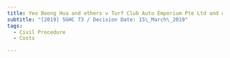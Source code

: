 ```yaml
---
title: Yeo Boong Hua and others v Turf Club Auto Emporium Pte Ltd and others
subtitle: "[2019] SGHC 73 / Decision Date: 15\_March\_2019"
tags:
  - Civil Procedure
  - Costs

---
```

